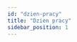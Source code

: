 ```yaml
---
id: "dzien-pracy"
title: "Dzien pracy"
sidebar_position: 1
---
```


<!-- Opis sekcji: Dzien pracy -->
